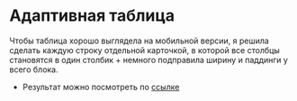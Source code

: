 # Адаптивная таблица

Чтобы таблица хорошо выглядела на мобильной версии, я решила сделать каждую строку отдельной карточкой, в которой все столбцы становятся в один столбик + немного подправила ширину и паддинги у всего блока.

* Результат можно посмотреть по [ссылке](https://codepen.io/julia-rulova/pen/JjvqoNN)
